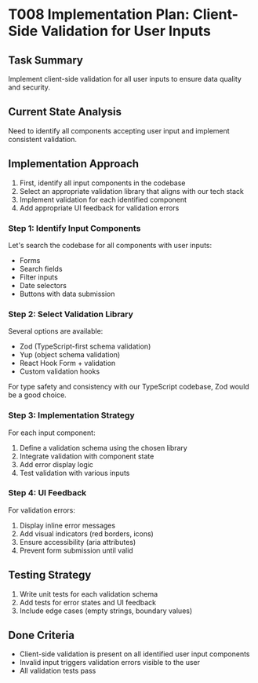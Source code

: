 # T008 Implementation Plan: Client-Side Validation for User Inputs

## Task Summary
Implement client-side validation for all user inputs to ensure data quality and security.

## Current State Analysis
Need to identify all components accepting user input and implement consistent validation.

## Implementation Approach
1. First, identify all input components in the codebase
2. Select an appropriate validation library that aligns with our tech stack
3. Implement validation for each identified component
4. Add appropriate UI feedback for validation errors

### Step 1: Identify Input Components
Let's search the codebase for all components with user inputs:
- Forms
- Search fields
- Filter inputs
- Date selectors
- Buttons with data submission

### Step 2: Select Validation Library
Several options are available:
- Zod (TypeScript-first schema validation)
- Yup (object schema validation)
- React Hook Form + validation
- Custom validation hooks

For type safety and consistency with our TypeScript codebase, Zod would be a good choice.

### Step 3: Implementation Strategy
For each input component:
1. Define a validation schema using the chosen library
2. Integrate validation with component state
3. Add error display logic
4. Test validation with various inputs

### Step 4: UI Feedback
For validation errors:
1. Display inline error messages
2. Add visual indicators (red borders, icons)
3. Ensure accessibility (aria attributes)
4. Prevent form submission until valid

## Testing Strategy
1. Write unit tests for each validation schema
2. Add tests for error states and UI feedback
3. Include edge cases (empty strings, boundary values)

## Done Criteria
- Client-side validation is present on all identified user input components
- Invalid input triggers validation errors visible to the user
- All validation tests pass